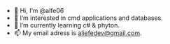 - 👋 Hi, I’m @alfe06
- 👀 I’m interested in cmd applications and databases.
- 🌱 I’m currently learning c# & phyton.
- 📫 My email adress is aliefedev@gmail.com.
